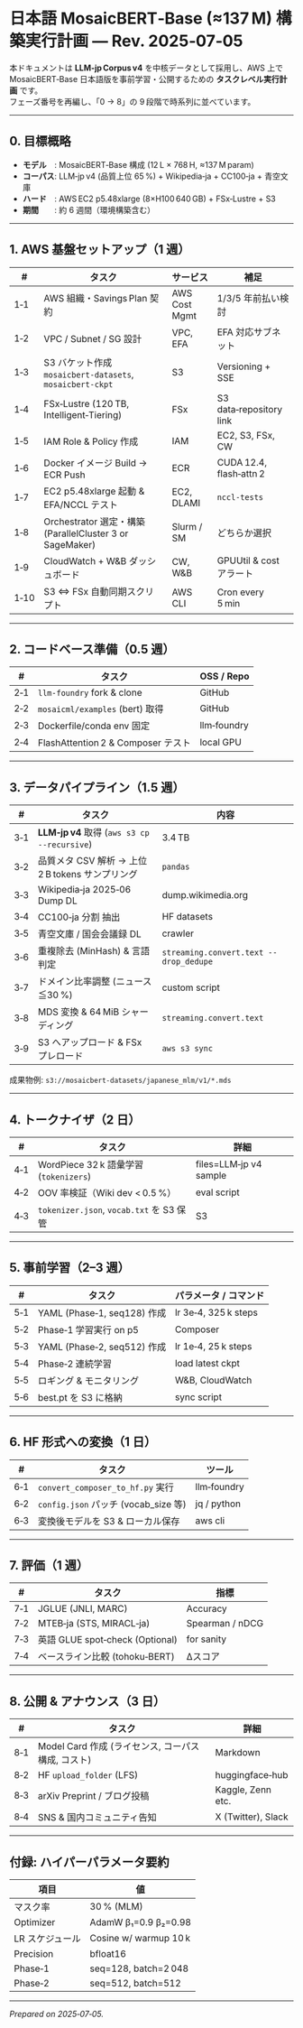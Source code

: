 # 日本語 MosaicBERT‑Base (≈137 M) 構築実行計画 — Rev. 2025‑07‑05

本ドキュメントは **LLM‑jp Corpus v4** を中核データとして採用し、AWS 上で MosaicBERT‑Base 日本語版を事前学習・公開するための **タスクレベル実行計画** です。  
フェーズ番号を再編し、「0 → 8」の 9 段階で時系列に並べています。

---

## 0. 目標概略

- **モデル** : MosaicBERT‑Base 構成 (12 L × 768 H, ≈137 M param)  
- **コーパス**: LLM‑jp v4 (品質上位 65 %) + Wikipedia‑ja + CC100‑ja + 青空文庫  
- **ハード** : AWS EC2 p5.48xlarge (8×H100 640 GB) + FSx‑Lustre + S3  
- **期間**  : 約 6 週間（環境構築含む）

---

## 1. AWS 基盤セットアップ（1 週）

| # | タスク | サービス | 補足 |
|---|-------|---------|------|
| 1‑1 | AWS 組織・Savings Plan 契約 | AWS Cost Mgmt | 1/3/5 年前払い検討 |
| 1‑2 | VPC / Subnet / SG 設計 | VPC, EFA | EFA 対応サブネット |
| 1‑3 | S3 バケット作成 `mosaicbert‑datasets`, `mosaicbert‑ckpt` | S3 | Versioning + SSE |
| 1‑4 | FSx‑Lustre (120 TB, Intelligent‑Tiering) | FSx | S3 data‑repository link |
| 1‑5 | IAM Role & Policy 作成 | IAM | EC2, S3, FSx, CW |
| 1‑6 | Docker イメージ Build → ECR Push | ECR | CUDA 12.4, flash‑attn 2 |
| 1‑7 | EC2 p5.48xlarge 起動 & EFA/NCCL テスト | EC2, DLAMI | `nccl-tests` |
| 1‑8 | Orchestrator 選定・構築 (ParallelCluster 3 or SageMaker) | Slurm / SM | どちらか選択 |
| 1‑9 | CloudWatch + W&B ダッシュボード | CW, W&B | GPUUtil & cost アラート |
| 1‑10| S3 ⇔ FSx 自動同期スクリプト | AWS CLI | Cron every 5 min |

---

## 2. コードベース準備（0.5 週）

| # | タスク | OSS / Repo |
|---|-------|-----------|
| 2‑1 | `llm‑foundry` fork & clone | GitHub |
| 2‑2 | `mosaicml/examples` (bert) 取得 | GitHub |
| 2‑3 | Dockerfile/conda env 固定 | llm‑foundry |
| 2‑4 | FlashAttention 2 & Composer テスト | local GPU |

---

## 3. データパイプライン（1.5 週）

| # | タスク | 内容 |
|---|-------|------|
| 3‑1 | **LLM‑jp v4** 取得 (`aws s3 cp --recursive`) | 3.4 TB |
| 3‑2 | 品質メタ CSV 解析 → 上位 2 B tokens サンプリング | `pandas` |
| 3‑3 | Wikipedia‑ja 2025‑06 Dump DL | dump.wikimedia.org |
| 3‑4 | CC100‑ja 分割 抽出 | HF datasets |
| 3‑5 | 青空文庫 / 国会会議録 DL | crawler |
| 3‑6 | 重複除去 (MinHash) & 言語判定 | `streaming.convert.text --drop_dedupe` |
| 3‑7 | ドメイン比率調整 (ニュース≦30 %) | custom script |
| 3‑8 | MDS 変換 & 64 MiB シャーディング | `streaming.convert.text` |
| 3‑9 | S3 へアップロード & FSx プレロード | `aws s3 sync` |

成果物例: `s3://mosaicbert-datasets/japanese_mlm/v1/*.mds`

---

## 4. トークナイザ（2 日）

| # | タスク | 詳細 |
|---|-------|------|
| 4‑1 | WordPiece 32 k 語彙学習 (`tokenizers`) | files=LLM‑jp v4 sample |
| 4‑2 | OOV 率検証（Wiki dev < 0.5 %） | eval script |
| 4‑3 | `tokenizer.json`, `vocab.txt` を S3 保管 | S3 |

---

## 5. 事前学習（2–3 週）

| # | タスク | パラメータ / コマンド |
|---|-------|----------------------|
| 5‑1 | YAML (Phase‑1, seq128) 作成 | lr 3e‑4, 325 k steps |
| 5‑2 | Phase‑1 学習実行 on p5 | Composer |
| 5‑3 | YAML (Phase‑2, seq512) 作成 | lr 1e‑4, 25 k steps |
| 5‑4 | Phase‑2 連続学習 | load latest ckpt |
| 5‑5 | ロギング & モニタリング | W&B, CloudWatch |
| 5‑6 | best.pt を S3 に格納 | sync script |

---

## 6. HF 形式への変換（1 日）

| # | タスク | ツール |
|---|-------|-------|
| 6‑1 | `convert_composer_to_hf.py` 実行 | llm‑foundry |
| 6‑2 | `config.json` パッチ (vocab_size 等) | jq / python |
| 6‑3 | 変換後モデルを S3 & ローカル保存 | aws cli |

---

## 7. 評価（1 週）

| # | タスク | 指標 |
|---|-------|------|
| 7‑1 | JGLUE (JNLI, MARC) | Accuracy |
| 7‑2 | MTEB‑ja (STS, MIRACL‑ja) | Spearman / nDCG |
| 7‑3 | 英語 GLUE spot‑check (Optional) | for sanity |
| 7‑4 | ベースライン比較 (tohoku‑BERT) | Δスコア |

---

## 8. 公開 & アナウンス（3 日）

| # | タスク | 詳細 |
|---|-------|------|
| 8‑1 | Model Card 作成 (ライセンス, コーパス構成, コスト) | Markdown |
| 8‑2 | HF `upload_folder` (LFS) | huggingface‑hub |
| 8‑3 | arXiv Preprint / ブログ投稿 | Kaggle, Zenn etc. |
| 8‑4 | SNS & 国内コミュニティ告知 | X (Twitter), Slack |

---

## 付録: ハイパーパラメータ要約

| 項目 | 値 |
|------|----|
| マスク率 | 30 % (MLM) |
| Optimizer | AdamW β₁=0.9 β₂=0.98 |
| LR スケジュール | Cosine w/ warmup 10 k |
| Precision | bfloat16 |
| Phase‑1 | seq=128, batch=2 048 |
| Phase‑2 | seq=512, batch=512 |

---

*Prepared on 2025‑07‑05.*
